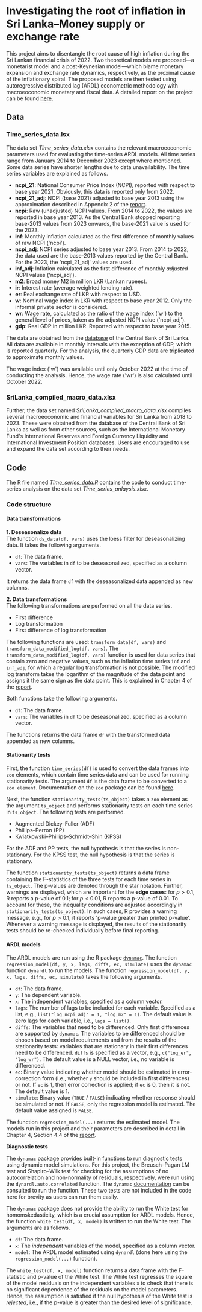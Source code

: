 # Investigating the root of inflation in Sri Lanka–Money supply or exchange rate

This project aims to disentangle the root cause of high inflation during the Sri Lankan financial crisis of 2022. Two theoretical models are proposed—a monetarist model and a post-Keynesian model—which blame monetary expansion and exchange rate dynamics, respectively, as the proximal cause of the inflationary spiral. The proposed models are then tested using autoregressive distributed lag (ARDL) econometric methodology with macroeoconomic monetary and fiscal data. A detailed report on the project can be found [here](https://pranandita.github.io/portfolio/1_Inflation/).

## Data 
### Time_series_data.lsx
The data set *Time_series_data.xlsx* contains the relevant macroeoconomic parameters used for evaluating the time-series ARDL models. All time series range from January 2014 to December 2023 except where mentioned. Some data series have shorter lengths due to data unavailability. The time series variables are explained as follows.

* **ncpi_21**: National Consumer Price Index (NCPI), reported with respect to base year 2021. Obviously, this data is reported only from 2022.
* **ncpi_21_adj**: NCPI (base 2021) adjusted to base year 2013 using the approximation described in Appendix 2 of the [report](https://pranandita.github.io/files/Biswas_SriLanka_Inflation.pdf).
* **ncpi**: Raw (unadjusted) NCPI values. From 2014 to 2022, the values are reported in base year 2013. As the Central Bank stopped reporting base-2013 values from 2023 onwards, the base-2021 value is used for the 2023. 
* **inf**: Monthly inflation calculated as the first difference of monthly values of raw NCPI ('ncpi').
* **ncpi_adj**: NCPI series adjusted to base year 2013. From 2014 to 2022, the data used are the base-2013 values reported by the Central Bank. For the 2023, the 'ncpi_21_adj' values are used.
* **inf_adj**: Inflation calculated as the first difference of monthly *adjusted* NCPI values ('ncpi_adj').
* **m2**: Broad money M2 in million LKR (Lankan rupees).
* **ir**: Interest rate (average weighted lending rate).
* **er**: Real exchange rate of LKR with respect to USD.
* **w**: Nominal wage index in LKR with respect to base year 2012. Only the informal private sector is considered.
* **wr**: Wage rate, calculated as the ratio of the wage index ('w') to the general level of prices, taken as the adjusted NCPI value ('ncpi_adj').
* **gdp**: Real GDP in million LKR. Reported with respect to base year 2015.

The data are obtained from the [database](https://www.cbsl.lk/eresearch/) of the Central Bank of Sri Lanka. All data are available in monthly intervals with the exception of GDP, which is reported quarterly. For the analysis, the quarterly GDP data are triplicated to approximate monthly values. 

<p>The wage index ('w') was available until only October 2022 at the time of conducting the analysis. Hence, the wage rate ('wr') is also calculated until October 2022.</p>

### SriLanka_compiled_macro_data.xlsx
Further, the data set named *SriLanka_compiled_macro_data.xlsx* compiles several macroeoconomic and financial variables for Sri Lanka from 2018 to 2023. These were obtained from the database of the Central Bank of Sri Lanka as well as from other sources, such as the International Monetary Fund's International Reserves and Foreign Currency Liquidity and International Investment Position databases. Users are encouraged to use and expand the data set according to their needs.

## Code
The R file named *Time_series_data.R* contains the code to conduct time-series analysis on the data set *Time_series_anlaysis.xlsx*. 

### Code structure
#### Data transformations
**1. Deseasonalize data** <br>
The function `ds_data(df, vars)` uses the loess filter for deseasonalizing data.
It takes the following arguments. 
* `df`: The data frame.
* `vars`: The variables in `df` to be deseasonalized, specified as a column vector.

It returns the data frame `df` with the deseasonalized data appended as new columns. <br>

**2. Data transformations** <br>
The following transformations are performed on all the data series.
* First difference
* Log transformation
* First difference of log transformation

The following functions are used: `transform_data(df, vars)` and `transform_data_modified_log(df, vars)`. The `transform_data_modified_log(df, vars)` function is used for data series that contain zero and negative values, such as the inflation time series `inf` and `inf_adj`, for which a regular log transformation is not possible. The modified log transform takes the logarithm of the magnitude of the data point and assigns it the same sign as the data point. This is explained in Chapter 4 of the [report](https://pranandita.github.io/files/Biswas_SriLanka_Inflation.pdf).  <br> 

Both functions take the following arguments. 
* `df`: The data frame.
* `vars`: The variables in `df` to be deseasonalized, specified as a column vector.

The functions returns the data frame `df` with the transformed data appended as new columns.

#### Stationarity tests
First, the function `time_series(df)` is used to convert the data frames into `zoo` elements, which contain time series data and can be used for running stationarity tests. The argument `df` is the data frame to be converted to a `zoo element`. Documentation on the `zoo` package can be found [here](https://cran.r-project.org/web/packages/zoo/index.html). <br>

Next, the function `stationarity_tests(ts_object)` takes a `zoo` element as the argument `ts_object` and performs stationarity tests on each time series in `ts_object`. The following tests are performed. 
* Augmented Dickey–Fuller (ADF)
* Phillips–Perron (PP)
* Kwiatkowski–Phillips–Schmidt–Shin (KPSS)

For the ADF and PP tests, the null hypothesis is that the series is non-stationary. For the KPSS test, the null hypothesis is that the series is stationary. <br>

The function `stationarity_tests(ts_object)` returns a data frame containing the F-statistics of the three tests for each time series in `ts_object`. The p-values are denoted through the star notation. Further, warnings are displayed, which are important for the **edge cases**: for $p>0.1$, R reports a p-value of $0.1$; for $p<0.01$, R reports a p-value of $0.01$. To account for these, the inequality conditions are adjusted accordingly in `stationarity_tests(ts_object)`. In such cases, R provides a warning message, e.g., for $p>0.1$, it reports 'p-value greater than printed p-value'. Whenever a warning message is displayed, the results of the stationarity tests should be re-checked individually before final reporting.

#### ARDL models
The ARDL models are run using the R package [`dynamac`](https://cran.r-project.org/web/packages/dynamac/index.html). The function `regression_model(df, y, x, lags, diffs, ec, simulate)` uses the `dynamac` function `dynardl` to run the models. The function `regression_model(df, y, x, lags, diffs, ec, simulate)` takes the following arguments. 
* `df`: The data frame.
* `y`: The dependent variable.
* `x`: The independent variables, specified as a column vector.
* `lags`: The number of lags to be included for each variable. Specified as a list, e.g., `list("log_ncpi_adj" = 1, "log_m2" = 1)`. The default value is zero lags for each variable, i.e., `lags = list()`.
* `diffs`: The variables that need to be differenced. Only first differences are supported by `dynamac`. The variables to be differenced should be chosen based on model requirements and from the results of the stationarity tests: variables that are stationary in their first differences need to be differenced. `diffs` is specified as a vector, e.g., `c("log_er", "log_wr")`. The default value is a NULL vector, i.e., no variable is differenced.
* `ec`: Binary value indicating whether model should be estimated in error-correction form (i.e., whether `y` should be included in first differences) or not. If `ec` is 1, then error correction is applied; if `ec` is 0, then it is not. The default value is 1.
* `simulate`: Binary value (`TRUE` / `FALSE`) indicating whether response should be simulated or not. If `FALSE`, only the regression model is estimated. The default value assigned is `FALSE`.

The function `regression_model(...)` returns the estimated model. The models run in this project and their parameters are described in detail in Chapter 4, Section 4.4 of the [report](https://pranandita.github.io/files/Biswas_SriLanka_Inflation.pdf). <br> 

**Diagnostic tests** <br>

The `dynamac` package provides built-in functions to run diagnostic tests using dynamic model simulations. For this project, the Breusch–Pagan LM test and Shapiro–Wilk test for checking for the assumptions of no autocorrelation and non-normality of residuals, respectively, were run using the `dynardl.auto.correlated` function. The `dynamac` [documentation](https://cran.r-project.org/web/packages/dynamac/dynamac.pdf) can be consulted to run the function. These two tests are not included in the code here for brevity as users can run them easily. <br>

The `dynamac` package does not provide the ability to run the White test for homomskedasticity, which is a crucial assumption for ARDL models. Hence, the function `white_test(df, x, model)` is written to run the White test. The arguments are as follows. 
* `df`: The data frame.
* `x`: The *independent* variables of the model, specified as a column vector.
* `model`: The ARDL model estimated using `dynardl` (done here using the `regression_model(...)` function).

The `white_test(df, x, model)` function returns a data frame with the F-statistic and p-value of the White test. The White test regresses the square of the model residuals on the independent variables `x` to check that there is no significant dependence of the residuals on the model parameters. Hence, the assumption is satisfied if the null hypothesis of the White test is *rejected*, i.e., if the p-value is greater than the desired level of significance. 

